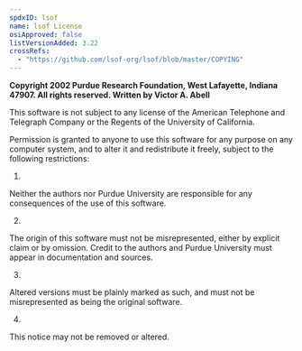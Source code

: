 ```yaml
---
spdxID: lsof
name: lsof License
osiApproved: false
listVersionAdded: 3.22
crossRefs: 
  - "https://github.com/lsof-org/lsof/blob/master/COPYING"
---
```


**Copyright 2002 Purdue Research Foundation, West Lafayette, Indiana 47907. All rights reserved. Written by Victor A. Abell**

This software is not subject to any license of the American Telephone and Telegraph Company or the Regents of the University of California.

Permission is granted to anyone to use this software for any purpose on any computer system, and to alter it and redistribute it freely, subject to the following restrictions:

1.
  Neither the authors nor Purdue University are responsible for any consequences of the use of this software.

2.
  The origin of this software must not be misrepresented, either by explicit claim or by omission. Credit to the authors and Purdue University must appear in documentation and sources.

3.
  Altered versions must be plainly marked as such, and must not be misrepresented as being the original software.

4.
  This notice may not be removed or altered.
